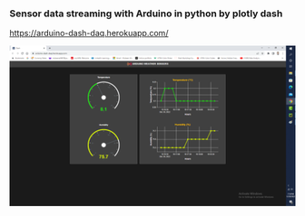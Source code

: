 ### Sensor data streaming with Arduino in python by plotly dash ###
https://arduino-dash-daq.herokuapp.com/

![](Untitled.png)

